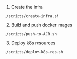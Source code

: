 1. Create the infra
``` shell
./scripts/create-infra.sh
```

2. Build and push docker images
``` shell
./scripts/push-to-ACR.sh
```

3. Deploy k8s resources
``` shell
./scripts/deploy-k8s-res.sh
```